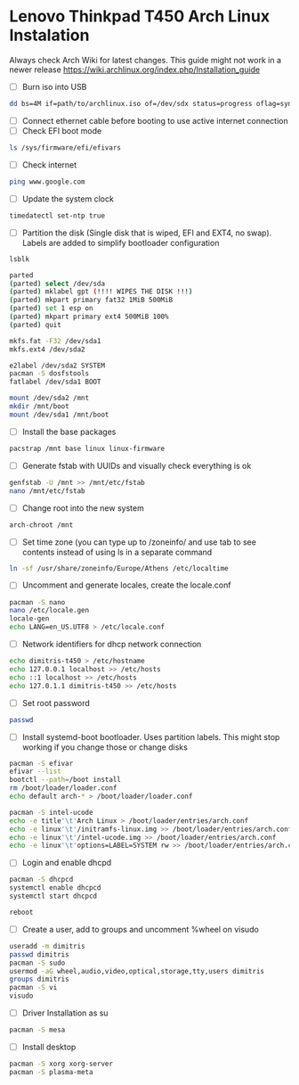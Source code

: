 # Lenovo Thinkpad T450 Arch Linux Instalation

Always check Arch Wiki for latest changes. This guide might not work in a newer release 
https://wiki.archlinux.org/index.php/Installation_guide

- [ ] Burn iso into USB
``` bash
dd bs=4M if=path/to/archlinux.iso of=/dev/sdx status=progress oflag=sync
```

- [ ] Connect ethernet cable before booting to use active internet connection
- [ ] Check EFI boot mode
``` bash
ls /sys/firmware/efi/efivars
```
- [ ] Check internet
``` bash
ping www.google.com
```

- [ ] Update the system clock
``` bash
timedatectl set-ntp true
```

- [ ] Partition the disk (Single disk that is wiped, EFI and EXT4, no swap). Labels are added to simplify bootloader configuration
``` bash
lsblk

parted
(parted) select /dev/sda
(parted) mklabel gpt (!!!! WIPES THE DISK !!!)
(parted) mkpart primary fat32 1MiB 500MiB
(parted) set 1 esp on
(parted) mkpart primary ext4 500MiB 100%
(parted) quit

mkfs.fat -F32 /dev/sda1
mkfs.ext4 /dev/sda2

e2label /dev/sda2 SYSTEM
pacman -S dosfstools
fatlabel /dev/sda1 BOOT

mount /dev/sda2 /mnt
mkdir /mnt/boot
mount /dev/sda1 /mnt/boot
```

- [ ] Install the base packages
``` bash 
pacstrap /mnt base linux linux-firmware
```

- [ ] Generate fstab with UUIDs and visually check everything is ok
``` bash
genfstab -U /mnt >> /mnt/etc/fstab
nano /mnt/etc/fstab
```

- [ ] Change root into the new system
``` bash 
arch-chroot /mnt
```

- [ ] Set time zone (you can type up to /zoneinfo/ and use tab to see contents instead of using ls in a separate command
``` bash 
ln -sf /usr/share/zoneinfo/Europe/Athens /etc/localtime
```

- [ ] Uncomment and generate locales, create the locale.conf
``` bash
pacman -S nano
nano /etc/locale.gen
locale-gen
echo LANG=en_US.UTF8 > /etc/locale.conf
```

- [ ] Network identifiers for dhcp network connection
``` bash
echo dimitris-t450 > /etc/hostname
echo 127.0.0.1 localhost >> /etc/hosts
echo ::1 localhost >> /etc/hosts
echo 127.0.1.1 dimitris-t450 >> /etc/hosts
```
- [ ] Set root password
``` bash 
passwd
```

- [ ] Install systemd-boot bootloader. Uses partition labels. This might stop working if you change those or change disks
``` bash
pacman -S efivar
efivar --list
bootctl --path=/boot install
rm /boot/loader/loader.conf
echo default arch-* > /boot/loader/loader.conf

pacman -S intel-ucode
echo -e title'\t'Arch Linux > /boot/loader/entries/arch.conf
echo -e linux'\t'/initramfs-linux.img >> /boot/loader/entries/arch.conf
echo -e linux'\t'/intel-ucode.img >> /boot/loader/entries/arch.conf
echo -e linux'\t'options=LABEL=SYSTEM rw >> /boot/loader/entries/arch.conf

```
- [ ] Login and enable dhcpd
``` bash
pacman -S dhcpcd
systemctl enable dhcpcd
systemctl start dhcpcd

reboot
```

- [ ] Create a user, add to groups and uncomment %wheel on visudo
``` bash 
useradd -m dimitris 
passwd dimitris
pacman -S sudo
usermod -aG wheel,audio,video,optical,storage,tty,users dimitris
groups dimitris
pacman -S vi
visudo
```

- [ ] Driver Installation as su
``` bash
pacman -S mesa
```

- [ ] Install desktop
``` bash
pacman -S xorg xorg-server
pacman -S plasma-meta
```
